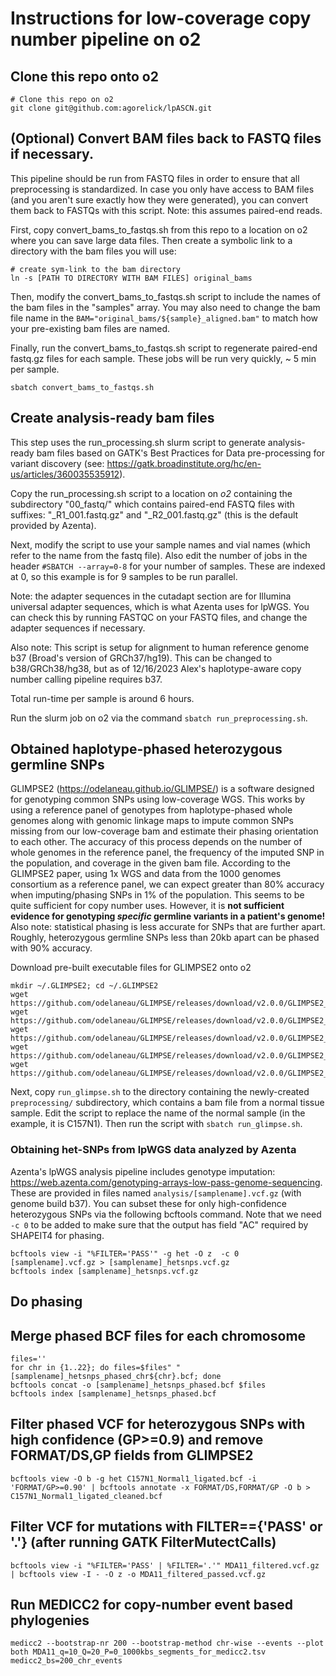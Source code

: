 # Instructions for low-coverage copy number pipeline on o2


## Clone this repo onto o2

```
# Clone this repo on o2
git clone git@github.com:agorelick/lpASCN.git
```

## (Optional) Convert BAM files back to FASTQ files if necessary.

This pipeline should be run from FASTQ files in order to ensure that all preprocessing is standardized. In case you only have access to BAM files (and you aren't sure exactly how they were generated), you can convert them back to FASTQs with this script. Note: this assumes paired-end reads.

First, copy convert_bams_to_fastqs.sh from this repo to a location on o2 where you can save large data files. Then create a symbolic link to a directory with the bam files you will use: 

```
# create sym-link to the bam directory
ln -s [PATH TO DIRECTORY WITH BAM FILES] original_bams
```

Then, modify the convert_bams_to_fastqs.sh script to include the names of the bam files in the "samples" array. You may also need to change the bam file name in the `BAM="original_bams/${sample}_aligned.bam"` to match how your pre-existing bam files are named.

Finally, run the convert_bams_to_fastqs.sh script to regenerate paired-end fastq.gz files for each sample. These jobs will be run very quickly, ~ 5 min per sample.

```
sbatch convert_bams_to_fastqs.sh
```


## Create analysis-ready bam files

This step uses the run_processing.sh slurm script to generate analysis-ready bam files based on GATK's Best Practices for Data pre-processing for variant discovery (see: https://gatk.broadinstitute.org/hc/en-us/articles/360035535912). 

Copy the run_processing.sh script to a location on *o2* containing the subdirectory "00_fastq/" which contains paired-end FASTQ files with suffixes: "_R1_001.fastq.gz" and "_R2_001.fastq.gz" (this is the default provided by Azenta). 

Next, modify the script to use your sample names and vial names (which refer to the name from the fastq file). Also edit the number of jobs in the header `#SBATCH --array=0-8` for your number of samples. These are indexed at 0, so this example is for 9 samples to be run parallel.

Note: the adapter sequences in the cutadapt section are for Illumina universal adapter sequences, which is what Azenta uses for lpWGS. You can check this by running FASTQC on your FASTQ files, and change the adapter sequences if necessary.

Also note: This script is setup for alignment to human reference genome b37 (Broad's version of GRCh37/hg19). This can be changed to b38/GRCh38/hg38, but as of 12/16/2023 Alex's haplotype-aware copy number calling pipeline requires b37.

Total run-time per sample is around 6 hours.

Run the slurm job on o2 via the command `sbatch run_preprocessing.sh`.



## Obtained haplotype-phased heterozygous germline SNPs

GLIMPSE2 (https://odelaneau.github.io/GLIMPSE/) is a software designed for genotyping common SNPs using low-coverage WGS. This works by using a reference panel of genotypes from haplotype-phased whole genomes along with genomic linkage maps to impute common SNPs missing from our low-coverage bam and estimate their phasing orientation to each other. The accuracy of this process depends on the number of whole genomes in the reference panel, the frequency of the imputed SNP in the population, and coverage in the given bam file. According to the GLIMPSE2 paper, using 1x WGS and data from the 1000 genomes consortium as a reference panel, we can expect greater than 80% accuracy when imputing/phasing SNPs in 1% of the population. This seems to be quite sufficient for copy number uses. However, it is **not sufficient evidence for genotyping *specific* germline variants in a patient's genome!** Also note: statistical phasing is less accurate for SNPs that are further apart. Roughly, heterozygous germline SNPs less than 20kb apart can be phased with 90% accuracy. 

Download pre-built executable files for GLIMPSE2 onto o2
```
mkdir ~/.GLIMPSE2; cd ~/.GLIMPSE2
wget https://github.com/odelaneau/GLIMPSE/releases/download/v2.0.0/GLIMPSE2_chunk_static
wget https://github.com/odelaneau/GLIMPSE/releases/download/v2.0.0/GLIMPSE2_concordance_static
wget https://github.com/odelaneau/GLIMPSE/releases/download/v2.0.0/GLIMPSE2_ligate_static
wget https://github.com/odelaneau/GLIMPSE/releases/download/v2.0.0/GLIMPSE2_phase_static
wget https://github.com/odelaneau/GLIMPSE/releases/download/v2.0.0/GLIMPSE2_split_reference_static
```

Next, copy `run_glimpse.sh` to the directory containing the newly-created `preprocessing/` subdirectory, which contains a bam file from a normal tissue sample. Edit the script to replace the name of the normal sample (in the example, it is C157N1). Then run the script with `sbatch run_glimpse.sh`.




### Obtaining het-SNPs from lpWGS data analyzed by Azenta
Azenta's lpWGS analysis pipeline includes genotype imputation: https://web.azenta.com/genotyping-arrays-low-pass-genome-sequencing. These are provided in files named `analysis/[samplename].vcf.gz` (with genome build b37). You can subset these for only high-confidence heterozygous SNPs via the following bcftools command. Note that we need `-c 0` to be added to make sure that the output has field "AC" required by SHAPEIT4 for phasing.

```
bcftools view -i "%FILTER='PASS'" -g het -O z  -c 0 [samplename].vcf.gz > [samplename]_hetsnps.vcf.gz
bcftools index [samplename]_hetsnps.vcf.gz
```

## Do phasing

## Merge phased BCF files for each chromosome

```
files=''
for chr in {1..22}; do files=$files" "[samplename]_hetsnps_phased_chr${chr}.bcf; done
bcftools concat -o [samplename]_hetsnps_phased.bcf $files
bcftools index [samplename]_hetsnps_phased.bcf
```

## Filter phased VCF for heterozygous SNPs with high confidence (GP>=0.9) and remove FORMAT/DS,GP fields from GLIMPSE2
```
bcftools view -O b -g het C157N1_Normal1_ligated.bcf -i 'FORMAT/GP>=0.90' | bcftools annotate -x FORMAT/DS,FORMAT/GP -O b > C157N1_Normal1_ligated_cleaned.bcf
```

## Filter VCF for mutations with FILTER=={'PASS' or '.'} (after running GATK FilterMutectCalls) 
```
bcftools view -i "%FILTER='PASS' | %FILTER='.'" MDA11_filtered.vcf.gz | bcftools view -I - -O z -o MDA11_filtered_passed.vcf.gz
```

## Run MEDICC2 for copy-number event based phylogenies

```
medicc2 --bootstrap-nr 200 --bootstrap-method chr-wise --events --plot both MDA11_q=10_Q=20_P=0_1000kbs_segments_for_medicc2.tsv medicc2_bs=200_chr_events
```
